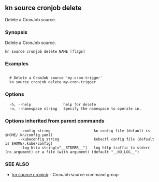 ## kn source cronjob delete

Delete a CronJob source.

### Synopsis

Delete a CronJob source.

```
kn source cronjob delete NAME [flags]
```

### Examples

```

  # Delete a CronJob source 'my-cron-trigger'
  kn source cronjob delete my-cron-trigger
```

### Options

```
  -h, --help               help for delete
  -n, --namespace string   Specify the namespace to operate in.
```

### Options inherited from parent commands

```
      --config string                    kn config file (default is $HOME/.kn/config.yaml)
      --kubeconfig string                kubectl config file (default is $HOME/.kube/config)
      --log-http string[="__STDERR__"]   log http traffic to stderr (no argument) or a file (with argument) (default "__NO_LOG__")
```

### SEE ALSO

* [kn source cronjob](kn_source_cronjob.md)	 - CronJob source command group

